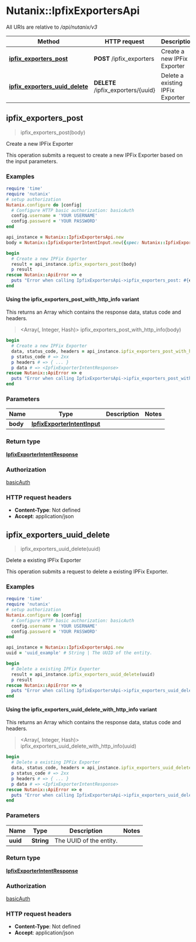 # Nutanix::IpfixExportersApi

All URIs are relative to */api/nutanix/v3*

| Method | HTTP request | Description |
| ------ | ------------ | ----------- |
| [**ipfix_exporters_post**](IpfixExportersApi.md#ipfix_exporters_post) | **POST** /ipfix_exporters | Create a new IPFix Exporter |
| [**ipfix_exporters_uuid_delete**](IpfixExportersApi.md#ipfix_exporters_uuid_delete) | **DELETE** /ipfix_exporters/{uuid} | Delete a existing IPFix Exporter |


## ipfix_exporters_post

> <IpfixExporterIntentResponse> ipfix_exporters_post(body)

Create a new IPFix Exporter

This operation submits a request to create a new IPFix Exporter based on the input parameters. 

### Examples

```ruby
require 'time'
require 'nutanix'
# setup authorization
Nutanix.configure do |config|
  # Configure HTTP basic authorization: basicAuth
  config.username = 'YOUR USERNAME'
  config.password = 'YOUR PASSWORD'
end

api_instance = Nutanix::IpfixExportersApi.new
body = Nutanix::IpfixExporterIntentInput.new({spec: Nutanix::IpfixExporter.new({resources: Nutanix::IpfixExporterResources.new}), metadata: Nutanix::IpfixExporterMetadata.new({kind: 'kind_example'})}) # IpfixExporterIntentInput | 

begin
  # Create a new IPFix Exporter
  result = api_instance.ipfix_exporters_post(body)
  p result
rescue Nutanix::ApiError => e
  puts "Error when calling IpfixExportersApi->ipfix_exporters_post: #{e}"
end
```

#### Using the ipfix_exporters_post_with_http_info variant

This returns an Array which contains the response data, status code and headers.

> <Array(<IpfixExporterIntentResponse>, Integer, Hash)> ipfix_exporters_post_with_http_info(body)

```ruby
begin
  # Create a new IPFix Exporter
  data, status_code, headers = api_instance.ipfix_exporters_post_with_http_info(body)
  p status_code # => 2xx
  p headers # => { ... }
  p data # => <IpfixExporterIntentResponse>
rescue Nutanix::ApiError => e
  puts "Error when calling IpfixExportersApi->ipfix_exporters_post_with_http_info: #{e}"
end
```

### Parameters

| Name | Type | Description | Notes |
| ---- | ---- | ----------- | ----- |
| **body** | [**IpfixExporterIntentInput**](IpfixExporterIntentInput.md) |  |  |

### Return type

[**IpfixExporterIntentResponse**](IpfixExporterIntentResponse.md)

### Authorization

[basicAuth](../README.md#basicAuth)

### HTTP request headers

- **Content-Type**: Not defined
- **Accept**: application/json


## ipfix_exporters_uuid_delete

> <IpfixExporterIntentResponse> ipfix_exporters_uuid_delete(uuid)

Delete a existing IPFix Exporter

This operation submits a request to delete a existing IPFix Exporter.

### Examples

```ruby
require 'time'
require 'nutanix'
# setup authorization
Nutanix.configure do |config|
  # Configure HTTP basic authorization: basicAuth
  config.username = 'YOUR USERNAME'
  config.password = 'YOUR PASSWORD'
end

api_instance = Nutanix::IpfixExportersApi.new
uuid = 'uuid_example' # String | The UUID of the entity.

begin
  # Delete a existing IPFix Exporter
  result = api_instance.ipfix_exporters_uuid_delete(uuid)
  p result
rescue Nutanix::ApiError => e
  puts "Error when calling IpfixExportersApi->ipfix_exporters_uuid_delete: #{e}"
end
```

#### Using the ipfix_exporters_uuid_delete_with_http_info variant

This returns an Array which contains the response data, status code and headers.

> <Array(<IpfixExporterIntentResponse>, Integer, Hash)> ipfix_exporters_uuid_delete_with_http_info(uuid)

```ruby
begin
  # Delete a existing IPFix Exporter
  data, status_code, headers = api_instance.ipfix_exporters_uuid_delete_with_http_info(uuid)
  p status_code # => 2xx
  p headers # => { ... }
  p data # => <IpfixExporterIntentResponse>
rescue Nutanix::ApiError => e
  puts "Error when calling IpfixExportersApi->ipfix_exporters_uuid_delete_with_http_info: #{e}"
end
```

### Parameters

| Name | Type | Description | Notes |
| ---- | ---- | ----------- | ----- |
| **uuid** | **String** | The UUID of the entity. |  |

### Return type

[**IpfixExporterIntentResponse**](IpfixExporterIntentResponse.md)

### Authorization

[basicAuth](../README.md#basicAuth)

### HTTP request headers

- **Content-Type**: Not defined
- **Accept**: application/json

